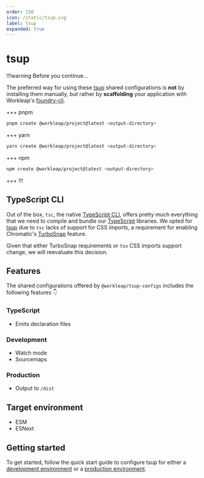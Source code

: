 ```yaml
---
order: 130
icon: /static/tsup.svg
label: tsup
expanded: true
---
```


# tsup

!!!warning Before you continue...

The preferred way for using these [tsup](https://tsup.egoist.dev/) shared configurations is **not** by installing them manually, but rather by **scaffolding** your application with Workleap's [foundry-cli](https://github.com/gsoft-inc/wl-foundry-cli).

+++ pnpm
```bash
pnpm create @workleap/project@latest <output-directory>
```
+++ yarn
```bash
yarn create @workleap/project@latest <output-directory>
```
+++ npm
```bash
npm create @workleap/project@latest <output-directory>
```
+++
!!!

## TypeScript CLI

Out of the box, `tsc`, the native [TypeScript CLI](https://www.typescriptlang.org/docs/handbook/compiler-options.html), offers pretty much everything that we need to compile and bundle our [TypeScript](https://www.typescriptlang.org/) libraries. We opted for [tsup](https://tsup.egoist.dev/) due to `tsc` lacks of support for CSS imports, a requirement for enabling Chromatic's [TurboSnap](https://www.chromatic.com/docs/turbosnap) feature.

Given that either TurboSnap requirements or `tsx` CSS imports support change, we will reevaluate this decision.

## Features

The shared configurations offered by `@workleap/tsup-configs` includes the following features 👇

### TypeScript

- Emits declaration files

### Development

- Watch mode
- Sourcemaps

### Production

- Output to `/dist`

## Target environment

- ESM
- ESNext

## Getting started

To get started, follow the quick start guide to configure tsup for either a [development environment](configure-dev.md) or a [production environment](configure-build.md).
